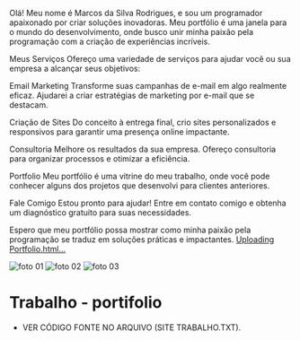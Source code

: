 
Olá! Meu nome é Marcos da Silva Rodrigues, e sou um programador apaixonado por criar soluções inovadoras. Meu portfólio é uma janela para o mundo do desenvolvimento, onde busco unir minha paixão pela programação com a criação de experiências incríveis.

Meus Serviços
Ofereço uma variedade de serviços para ajudar você ou sua empresa a alcançar seus objetivos:

Email Marketing
Transforme suas campanhas de e-mail em algo realmente eficaz. Ajudarei a criar estratégias de marketing por e-mail que se destacam.

Criação de Sites
Do conceito à entrega final, crio sites personalizados e responsivos para garantir uma presença online impactante.

Consultoria
Melhore os resultados da sua empresa. Ofereço consultoria para organizar processos e otimizar a eficiência.

Portfolio
Meu portfólio é uma vitrine do meu trabalho, onde você pode conhecer alguns dos projetos que desenvolvi para clientes anteriores.

Fale Comigo
Estou pronto para ajudar! Entre em contato comigo e obtenha um diagnóstico gratuito para suas necessidades.

Espero que meu portfólio possa mostrar como minha paixão pela programação se traduz em soluções práticas e impactantes.
 [Uploading Portfolio.html…]()

![foto 01](https://github.com/marcosdasilvarodrigues/Trabalho-/assets/105816659/db93cf6b-1983-4343-bf86-32241893846c)
![foto 02](https://github.com/marcosdasilvarodrigues/Trabalho-/assets/105816659/fb3b82bc-7d72-4f08-9caa-ad11aafb99e5)
![foto 03](https://github.com/marcosdasilvarodrigues/Trabalho-/assets/105816659/b507ec9b-8199-407a-b733-5681ef1e032b)



# Trabalho - portifolio

- VER CÓDIGO FONTE NO ARQUIVO (SITE TRABALHO.TXT).
